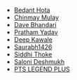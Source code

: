 <!--
    Guidelines:
        1. Do not delete anyone's name from this list
        2. Follow alphabetic order
        3. Use the given template below to add your name:
           - [Your Name](https://github.com/<Your-Username>)
-->

- [Bedant Hota](https://github.com/BedantH)
- [Chinmay Mulay](https://github.com/cmulay)
- [Dave Bhandari](https://github.com/Davekibh)
- [Pratham Yadav](https://github.com/ypratham)
- [Deep Kawale](https://github.com/Deepkk-9)
- [Saurabh1426](https://github.com/Saurabh1426)
- [Siddhi Thoke](https://github.com/mystix2810)
- [Saloni Deshmukh](http://github.com/saloni427) 
- [PTS LEGEND PLUS](https://github.com/ptslegendplus)
